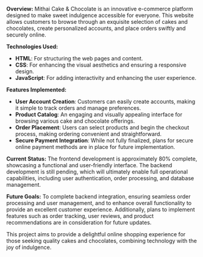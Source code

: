 **Overview:**
Mithai Cake & Chocolate is an innovative e-commerce platform designed to make sweet indulgence accessible for everyone. This website allows customers to browse through an exquisite selection of cakes and chocolates, create personalized accounts, and place orders swiftly and securely online.

**Technologies Used:**
- **HTML**: For structuring the web pages and content.
- **CSS**: For enhancing the visual aesthetics and ensuring a responsive design.
- **JavaScript**: For adding interactivity and enhancing the user experience.

**Features Implemented:**
- **User Account Creation**: Customers can easily create accounts, making it simple to track orders and manage preferences.
- **Product Catalog**: An engaging and visually appealing interface for browsing various cake and chocolate offerings.
- **Order Placement**: Users can select products and begin the checkout process, making ordering convenient and straightforward.
- **Secure Payment Integration**: While not fully finalized, plans for secure online payment methods are in place for future implementation.

**Current Status:**
The frontend development is approximately 80% complete, showcasing a functional and user-friendly interface. The backend development is still pending, which will ultimately enable full operational capabilities, including user authentication, order processing, and database management.

**Future Goals:**
To complete backend integration, ensuring seamless order processing and user management, and to enhance overall functionality to provide an excellent customer experience. Additionally, plans to implement features such as order tracking, user reviews, and product recommendations are in consideration for future updates.

This project aims to provide a delightful online shopping experience for those seeking quality cakes and chocolates, combining technology with the joy of indulgence.
